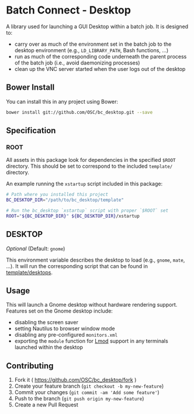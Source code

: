 # Batch Connect - Desktop

A library used for launching a GUI Desktop within a batch job. It is designed to:

  - carry over as much of the environment set in the batch job to the desktop
    environment (e.g., `LD_LIBRARY_PATH`, Bash functions, ...)
  - run as much of the corresponding code underneath the parent process of the
    batch job (i.e., avoid daemonizing processes)
  - clean up the VNC server started when the user logs out of the desktop

## Bower Install

You can install this in any project using Bower:

```sh
bower install git://github.com/OSC/bc_desktop.git --save
```

## Specification

### ROOT

All assets in this package look for dependencies in the specified `$ROOT`
directory. This should be set to correspond to the included `template/`
directory.

An example running the `xstartup` script included in this package:

```sh
# Path where you installed this project
BC_DESKTOP_DIR="/path/to/bc_desktop/template"

# Run the bc_desktop `xstartup` script with proper `$ROOT` set
ROOT="${BC_DESKTOP_DIR}" ${BC_DESKTOP_DIR}/xstartup
```

## DESKTOP

*Optional* (Default: `gnome`)

This environment variable describes the desktop to load (e.g., `gnome`, `mate`,
...). It will run the corresponding script that can be found in
[template/desktops](template/desktops).

## Usage

This will launch a Gnome desktop without hardware rendering support. Features
set on the Gnome desktop include:

  - disabling the screen saver
  - setting Nautilus to browser window mode
  - disabling any pre-configured `monitors.xml`
  - exporting the `module` function for
    [Lmod](https://www.tacc.utexas.edu/research-development/tacc-projects/lmod)
    support in any terminals launched within the desktop

## Contributing

1. Fork it ( https://github.com/OSC/bc_desktop/fork )
2. Create your feature branch (`git checkout -b my-new-feature`)
3. Commit your changes (`git commit -am 'Add some feature'`)
4. Push to the branch (`git push origin my-new-feature`)
5. Create a new Pull Request
